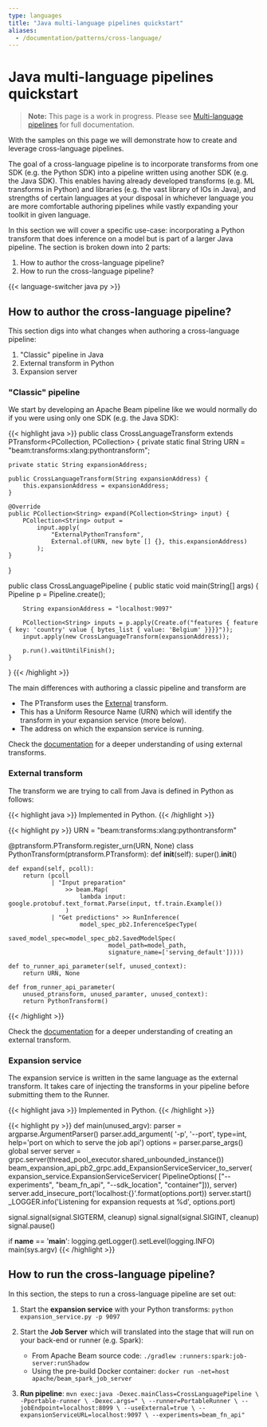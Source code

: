 ```yaml
---
type: languages
title: "Java multi-language pipelines quickstart"
aliases:
  - /documentation/patterns/cross-language/
---
```


<!--
Licensed under the Apache License, Version 2.0 (the "License");
you may not use this file except in compliance with the License.
You may obtain a copy of the License at
http://www.apache.org/licenses/LICENSE-2.0
Unless required by applicable law or agreed to in writing, software
distributed under the License is distributed on an "AS IS" BASIS,
WITHOUT WARRANTIES OR CONDITIONS OF ANY KIND, either express or implied.
See the License for the specific language governing permissions and
limitations under the License.
-->

# Java multi-language pipelines quickstart

> **Note:** This page is a work in progress. Please see [Multi-language pipelines](https://beam.apache.org/documentation/programming-guide/#multi-language-pipelines) for full documentation.

With the samples on this page we will demonstrate how to create and leverage cross-language pipelines.

The goal of a cross-language pipeline is to incorporate transforms from one SDK (e.g. the Python SDK) into a pipeline written using another SDK (e.g. the Java SDK). This enables having already developed transforms (e.g. ML transforms in Python) and libraries (e.g. the vast library of IOs in Java), and strengths of certain languages at your disposal in whichever language you are more comfortable authoring pipelines while vastly expanding your toolkit in given language.

In this section we will cover a specific use-case: incorporating a Python transform that does inference on a model but is part of a larger Java pipeline. The section is broken down into 2 parts:

1. How to author the cross-language pipeline?
1. How to run the cross-language pipeline?

{{< language-switcher java py >}}

## How to author the cross-language pipeline?

This section digs into what changes when authoring a cross-language pipeline:

1. "Classic" pipeline in Java
1. External transform in Python
1. Expansion server

### "Classic" pipeline

We start by developing an Apache Beam pipeline like we would normally do if you were using only one SDK (e.g. the Java SDK):

{{< highlight java >}}
public class CrossLanguageTransform extends PTransform<PCollection<String>, PCollection<String>> {
    private static final String URN = "beam:transforms:xlang:pythontransform";

    private static String expansionAddress;

    public CrossLanguageTransform(String expansionAddress) {
        this.expansionAddress = expansionAddress;
    }

    @Override
    public PCollection<String> expand(PCollection<String> input) {
        PCollection<String> output =
            input.apply(
                "ExternalPythonTransform",
                External.of(URN, new byte [] {}, this.expansionAddress)
            );
    }
}

public class CrossLanguagePipeline {
    public static void main(String[] args) {
        Pipeline p = Pipeline.create();

        String expansionAddress = "localhost:9097"

        PCollection<String> inputs = p.apply(Create.of("features { feature { key: 'country' value { bytes_list { value: 'Belgium' }}}}"));
        input.apply(new CrossLanguageTransform(expansionAddress));

        p.run().waitUntilFinish();
    }
}
{{< /highlight >}}

The main differences with authoring a classic pipeline and transform are

- The PTransform uses the [External](https://github.com/apache/beam/blob/master/runners/core-construction-java/src/main/java/org/apache/beam/runners/core/construction/External.java) transform.
- This has a Uniform Resource Name (URN) which will identify the transform in your expansion service (more below).
- The address on which the expansion service is running.

Check the [documentation](https://beam.apache.org/documentation/programming-guide/#use-x-lang-transforms) for a deeper understanding of using external transforms.

### External transform

The transform we are trying to call from Java is defined in Python as follows:

{{< highlight java >}}
Implemented in Python.
{{< /highlight >}}

{{< highlight py >}}
URN = "beam:transforms:xlang:pythontransform"

@ptransform.PTransform.register_urn(URN, None)
class PythonTransform(ptransform.PTransform):
    def __init__(self):
        super().__init__()

    def expand(self, pcoll):
        return (pcoll
                | "Input preparation"
                    >> beam.Map(
                        lambda input: google.protobuf.text_format.Parse(input, tf.train.Example())
                    )
                | "Get predictions" >> RunInference(
                        model_spec_pb2.InferenceSpecType(
                            saved_model_spec=model_spec_pb2.SavedModelSpec(
                                model_path=model_path,
                                signature_name=['serving_default']))))

    def to_runner_api_parameter(self, unused_context):
        return URN, None

    def from_runner_api_parameter(
        unused_ptransform, unused_paramter, unused_context):
        return PythonTransform()
{{< /highlight >}}

Check the [documentation](https://beam.apache.org/documentation/programming-guide/#create-x-lang-transforms) for a deeper understanding of creating an external transform.

### Expansion service

The expansion service is written in the same language as the external transform. It takes care of injecting the transforms in your pipeline before submitting them to the Runner.

{{< highlight java >}}
Implemented in Python.
{{< /highlight >}}

{{< highlight py >}}
def main(unused_argv):
  parser = argparse.ArgumentParser()
  parser.add_argument(
      '-p', '--port', type=int, help='port on which to serve the job api')
  options = parser.parse_args()
  global server
  server = grpc.server(thread_pool_executor.shared_unbounded_instance())
  beam_expansion_api_pb2_grpc.add_ExpansionServiceServicer_to_server(
      expansion_service.ExpansionServiceServicer(
          PipelineOptions(
              ["--experiments", "beam_fn_api", "--sdk_location", "container"])), server)
  server.add_insecure_port('localhost:{}'.format(options.port))
  server.start()
  _LOGGER.info('Listening for expansion requests at %d', options.port)

  signal.signal(signal.SIGTERM, cleanup)
  signal.signal(signal.SIGINT, cleanup)
  signal.pause()


if __name__ == '__main__':
  logging.getLogger().setLevel(logging.INFO)
  main(sys.argv)
{{< /highlight >}}

## How to run the cross-language pipeline?

In this section, the steps to run a cross-language pipeline are set out:

1. Start the **expansion service** with your Python transforms: `python expansion_service.py -p 9097`
1. Start the **Job Server** which will translated into the stage that will run on your back-end or runner (e.g. Spark):

   - From Apache Beam source code:
     `./gradlew :runners:spark:job-server:runShadow`
   - Using the pre-build Docker container:
     `docker run -net=host apache/beam_spark_job_server`

1. **Run pipeline**: ```mvn exec:java -Dexec.mainClass=CrossLanguagePipeline \
    -Pportable-runner \
    -Dexec.args=" \
        --runner=PortableRunner \
        --jobEndpoint=localhost:8099 \
        --useExternal=true \
        --expansionServiceURL=localhost:9097 \
        --experiments=beam_fn_api"```
